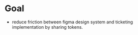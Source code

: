 
# Goal
- reduce friction between figma design system and ticketing implementation by sharing tokens.

